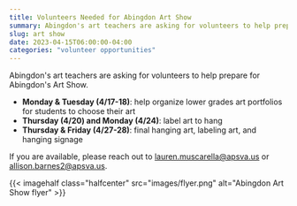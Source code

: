 ```yaml
---
title: Volunteers Needed for Abingdon Art Show
summary: Abingdon's art teachers are asking for volunteers to help prepare for Abingdon's Art Show.
slug: art show
date: 2023-04-15T06:00:00-04:00
categories: "volunteer opportunities"
---
```


Abingdon's art teachers are asking for volunteers to help prepare for Abingdon's Art Show.

- **Monday & Tuesday (4/17-18)**: help organize lower grades art portfolios for students to choose their art 
- **Thursday (4/20) and Monday (4/24)**: label art to hang
- **Thursday & Friday (4/27-28)**: final hanging art, labeling art, and hanging signage

If you are available, please reach out to lauren.muscarella@apsva.us or allison.barnes2@apsva.us.

{{< imagehalf class="halfcenter" src="images/flyer.png" alt="Abingdon Art Show flyer" >}}